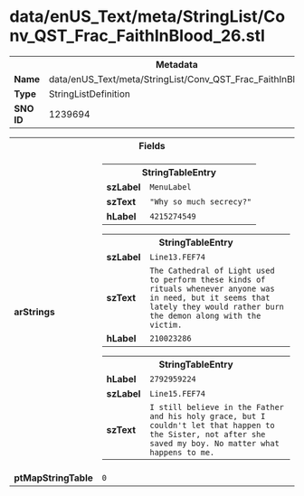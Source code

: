 <h1>data/enUS_Text/meta/StringList/Conv_QST_Frac_FaithInBlood_26.stl</h1><table><tr><th colspan="100%">Metadata</th></tr><tr><td><b>Name</b></td><td>data/enUS_Text/meta/StringList/Conv_QST_Frac_FaithInBlood_26.stl</td></tr><tr><td><b>Type</b></td><td>StringListDefinition</td></tr><tr><td><b>SNO ID</b></td><td>1239694</td></tr></table>

<table><tr><th colspan="100%">Fields</th></tr><tr><td><b>arStrings</b></td><td><table><tr><th colspan="100%">StringTableEntry</th></tr><tr><td><b>szLabel</b></td><td><code>MenuLabel</code></td></tr><tr><td><b>szText</b></td><td><code>"Why so much secrecy?"</code></td></tr><tr><td><b>hLabel</b></td><td><code>4215274549</code></td></tr></table>


<table><tr><th colspan="100%">StringTableEntry</th></tr><tr><td><b>szLabel</b></td><td><code>Line13.FEF74</code></td></tr><tr><td><b>szText</b></td><td><code>The Cathedral of Light used to perform these kinds of rituals whenever anyone was in need, but it seems that lately they would rather burn the demon along with the victim.</code></td></tr><tr><td><b>hLabel</b></td><td><code>210023286</code></td></tr></table>


<table><tr><th colspan="100%">StringTableEntry</th></tr><tr><td><b>hLabel</b></td><td><code>2792959224</code></td></tr><tr><td><b>szLabel</b></td><td><code>Line15.FEF74</code></td></tr><tr><td><b>szText</b></td><td><code>I still believe in the Father and his holy grace, but I couldn't let that happen to the Sister, not after she saved my boy. No matter what happens to me.</code></td></tr></table>


</td></tr><tr><td><b>ptMapStringTable</b></td><td><code>0</code></td></tr></table>


